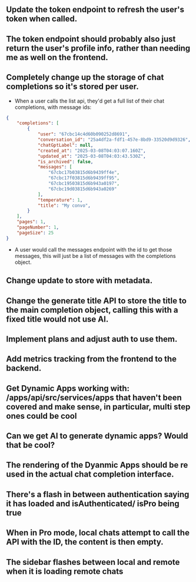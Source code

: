 ## Update the token endpoint to refresh the user's token when called.

## The token endpoint should probably also just return the user's profile info, rather than needing me as well on the frontend.

## Completely change up the storage of chat completions so it's stored per user.

- When a user calls the list api, they'd get a full list of their chat completions, with message ids:

```json
{
    "completions": [
        {
            "user": "67cbc14c4d60b090252d8691",
            "conversation_id": "25a4df2a-fdf1-457e-8bd9-33520d9d9326",
            "chatGptLabel": null,
            "created_at": "2025-03-08T04:03:07.160Z",
            "updated_at": "2025-03-08T04:03:43.530Z",
            "is_archived": false,
            "messages": [
                "67cbc17b03815d6b9439ff4e",
                "67cbc17f03815d6b9439ff95",
                "67cbc19503815d6b943a0197",
                "67cbc19d03815d6b943a0269"
            ],
            "temperature": 1,
            "title": "My convo",
        }
    ],
    "pages": 1,
    "pageNumber": 1,
    "pageSize": 25
}
```

- A user would call the messages endpoint with the id to get those messages, this will just be a list of messages with the completions object.

## Change update to store with metadata.

## Change the generate title API to store the title to the main completion object, calling this with a fixed title would not use AI.

## Implement plans and adjust auth to use them.

## Add metrics tracking from the frontend to the backend.

## Get Dynamic Apps working with: /apps/api/src/services/apps that haven't been covered and make sense, in particular, multi step ones could be cool

## Can we get AI to generate dynamic apps? Would that be cool?

## The rendering of the Dyanmic Apps should be re used in the actual chat completion interface.

## There's a flash in between authentication saying it has loaded and isAuthenticated/ isPro being true

## When in Pro mode, local chats attempt to call the API with the ID, the content is then empty.

## The sidebar flashes between local and remote when it is loading remote chats